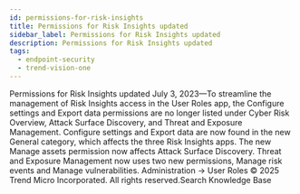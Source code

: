 ```yaml
---
id: permissions-for-risk-insights
title: Permissions for Risk Insights updated
sidebar_label: Permissions for Risk Insights updated
description: Permissions for Risk Insights updated
tags:
  - endpoint-security
  - trend-vision-one
---
```


 Permissions for Risk Insights updated July 3, 2023—To streamline the management of Risk Insights access in the User Roles app, the Configure settings and Export data permissions are no longer listed under Cyber Risk Overview, Attack Surface Discovery, and Threat and Exposure Management. Configure settings and Export data are now found in the new General category, which affects the three Risk Insights apps. The new Manage assets permission now affects Attack Surface Discovery. Threat and Exposure Management now uses two new permissions, Manage risk events and Manage vulnerabilities. Administration → User Roles © 2025 Trend Micro Incorporated. All rights reserved.Search Knowledge Base